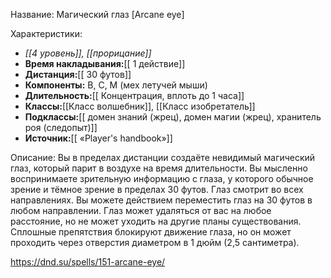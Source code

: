 Название: Магический глаз \[Arcane eye] 

Характеристики:
- *[[4 уровень]], [[прорицание]]*
- **Время накладывания:**[[ 1 действие]]
- **Дистанция:**[[ 30 футов]]
- **Компоненты:** В, С, М (мех летучей мыши)
- **Длительность:**[[ Концентрация, вплоть до 1 часа]]
- **Классы:**[[Класс  волшебник]], [[Класс изобретатель]]
- **Подклассы:**[[ домен знаний (жрец), домен магии (жрец), хранитель роя (следопыт)]]
- **Источник:**[[ «Player's handbook»]]

Описание:
Вы в пределах дистанции создаёте невидимый магический глаз, который парит в воздухе на время длительности.
Вы мысленно воспринимаете зрительную информацию с глаза, у которого обычное зрение и тёмное зрение в пределах 30 футов. Глаз смотрит во всех направлениях.
Вы можете действием переместить глаз на 30 футов в любом направлении. Глаз может удаляться от вас на любое расстояние, но не может уходить на другие планы существования. Сплошные препятствия блокируют движение глаза, но он может проходить через отверстия диаметром в 1 дюйм (2,5 сантиметра).

https://dnd.su/spells/151-arcane-eye/